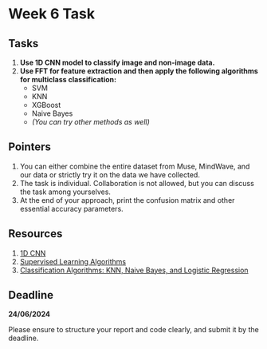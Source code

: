 # Week 6 Task

## Tasks
1. **Use 1D CNN model to classify image and non-image data.**
2. **Use FFT for feature extraction and then apply the following algorithms for multiclass classification:**
    - SVM
    - KNN
    - XGBoost
    - Naive Bayes
    - *(You can try other methods as well)*

## Pointers
1. You can either combine the entire dataset from Muse, MindWave, and our data or strictly try it on the data we have collected.
2. The task is individual. Collaboration is not allowed, but you can discuss the task among yourselves.
3. At the end of your approach, print the confusion matrix and other essential accuracy parameters.

## Resources
1. [1D CNN](https://boostedml.com/2020/04/1-d-convolutional-neural-networks-for-time-series-basic-intuition.html)
2. [Supervised Learning Algorithms](https://datascienceunwind.wordpress.com/2019/09/19/supervised-learning-algorithms/)
3. [Classification Algorithms: KNN, Naive Bayes, and Logistic Regression](https://medium.com/@brandon93.w/classification-algorithms-knn-naive-bayes-and-logistic-regression-515bdb085047)

## Deadline
**24/06/2024**

Please ensure to structure your report and code clearly, and submit it by the deadline.
